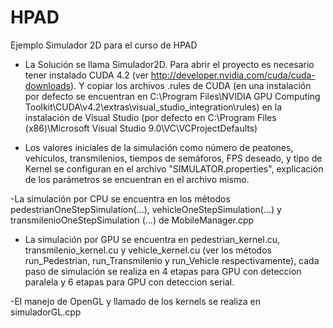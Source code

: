 HPAD
====

Ejemplo Simulador 2D para el curso de HPAD

- La Solución se llama Simulador2D. Para abrir el proyecto es necesario tener instalado CUDA 4.2 (ver http://developer.nvidia.com/cuda/cuda-downloads). Y copiar los archivos .rules de CUDA (en una instalación por defecto se encuentran en C:\Program Files\NVIDIA GPU Computing Toolkit\CUDA\v4.2\extras\visual_studio_integration\rules) en la instalación de Visual Studio (por defecto en C:\Program Files (x86)\Microsoft Visual Studio 9.0\VC\VCProjectDefaults)

- Los valores iniciales de la simulación como número de peatones, vehículos, transmilenios, tiempos de semáforos, FPS deseado, y tipo de Kernel se configuran en el archivo "SIMULATOR.properties", explicación de los parámetros se encuentran en el archivo mismo.

-La simulación por CPU se encuentra en los métodos pedestrianOneStepSimulation(...), vehicleOneStepSimulation(...) y transmilenioOneStepSimulation (...) de MobileManager.cpp

- La simulación por GPU se encuentra en pedestrian_kernel.cu, transmilenio_kernel.cu y vehicle_kernel.cu (ver los métodos run_Pedestrian, run_Transmilenio y run_Vehicle respectivamente), cada paso de simulación se realiza en 4 etapas para GPU con deteccion paralela y 6 etapas para GPU con deteccion serial.

-El manejo de OpenGL y llamado de los kernels se realiza en simuladorGL.cpp